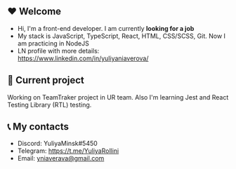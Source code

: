 
## :heart: Welcome

- Hi, I'm a front-end developer. I am currently **looking for a job**
- My stack is JavaScript, TypeScript, React, HTML, CSS/SCSS, Git. Now I am practicing in NodeJS
- LN profile with more details: https://www.linkedin.com/in/yuliyaniaverova/

## :pushpin: Current project

Working on TeamTraker project in UR team.
Also I'm learning Jest and React Testing Library (RTL) testing.

## :telephone_receiver: My contacts

- Discord: YuliyaMinsk#5450
- Telegram: https://t.me/YuliyaRollini
- Email: yniaverava@gmail.com
